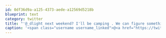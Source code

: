 ```yaml
---
id: 0df36d9a-a125-4373-aede-a12569d5218b
blueprint: text
category: twitter
title: "'@_dlight next weekend? I'll be camping . We can figure something out"
caption: '<span class="username username_linked">@<a href="https://twitter.com/_dlight" title="Битюцкий Корнилий">_dlight</a></span> next weekend? I''ll be camping . We can figure something out'
---
```

